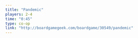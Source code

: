 ```yaml
---
title: "Pandemic"
players: 2-4
time: "0:45"
type: co-op
link: "http://boardgamegeek.com/boardgame/30549/pandemic"
---
```

